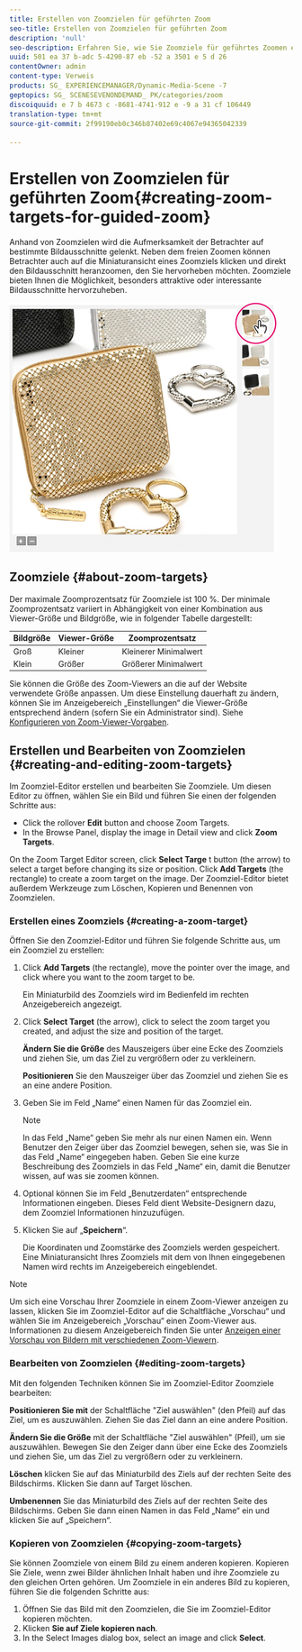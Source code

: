 ```yaml
---
title: Erstellen von Zoomzielen für geführten Zoom
seo-title: Erstellen von Zoomzielen für geführten Zoom
description: 'null'
seo-description: Erfahren Sie, wie Sie Zoomziele für geführtes Zoomen erstellen.
uuid: 501 ea 37 b-adc 5-4290-87 eb -52 a 3501 e 5 d 26
contentOwner: admin
content-type: Verweis
products: SG_ EXPERIENCEMANAGER/Dynamic-Media-Scene -7
geptopics: SG_ SCENESEVENONDEMAND_ PK/categories/zoom
discoiquuid: e 7 b 4673 c -8681-4741-912 e -9 a 31 cf 106449
translation-type: tm+mt
source-git-commit: 2f99190eb0c346b87402e69c4067e94365042339

---
```



# Erstellen von Zoomzielen für geführten Zoom{#creating-zoom-targets-for-guided-zoom}

Anhand von Zoomzielen wird die Aufmerksamkeit der Betrachter auf bestimmte Bildausschnitte gelenkt. Neben dem freien Zoomen können Betrachter auch auf die Miniaturansicht eines Zoomziels klicken und direkt den Bildausschnitt heranzoomen, den Sie hervorheben möchten. Zoomziele bieten Ihnen die Möglichkeit, besonders attraktive oder interessante Bildausschnitte hervorzuheben.

![Erstellen von Zoomzielen für geführten Zoom](/help/assets/zo_guided_zoom.png)

## Zoomziele {#about-zoom-targets}

Der maximale Zoomprozentsatz für Zoomziele ist 100 %. Der minimale Zoomprozentsatz variiert in Abhängigkeit von einer Kombination aus Viewer-Größe und Bildgröße, wie in folgender Tabelle dargestellt:

| Bildgröße | Viewer-Größe | Zoomprozentsatz |
|--- |--- |--- |
| Groß | Kleiner | Kleinerer Minimalwert |
| Klein | Größer | Größerer Minimalwert |

Sie können die Größe des Zoom-Viewers an die auf der Website verwendete Größe anpassen. Um diese Einstellung dauerhaft zu ändern, können Sie im Anzeigebereich „Einstellungen“ die Viewer-Größe entsprechend ändern (sofern Sie ein Administrator sind). Siehe [Konfigurieren von Zoom-Viewer-Vorgaben](setting-zoom-viewer-presets.md#setting_up_zoom_viewer_presets).

## Erstellen und Bearbeiten von Zoomzielen {#creating-and-editing-zoom-targets}

Im Zoomziel-Editor erstellen und bearbeiten Sie Zoomziele. Um diesen Editor zu öffnen, wählen Sie ein Bild und führen Sie einen der folgenden Schritte aus:

* Click the rollover **Edit** button and choose Zoom Targets.
* In the Browse Panel, display the image in Detail view and click **Zoom Targets**.

On the Zoom Target Editor screen, click **Select Targe** t button (the arrow) to select a target before changing its size or position. Click **Add Targets** (the rectangle) to create a zoom target on the image. Der Zoomziel-Editor bietet außerdem Werkzeuge zum Löschen, Kopieren und Benennen von Zoomzielen.

### Erstellen eines Zoomziels {#creating-a-zoom-target}

Öffnen Sie den Zoomziel-Editor und führen Sie folgende Schritte aus, um ein Zoomziel zu erstellen:

1. Click **Add Targets** (the rectangle), move the pointer over the image, and click where you want to the zoom target to be.

   Ein Miniaturbild des Zoomziels wird im Bedienfeld im rechten Anzeigebereich angezeigt.

1. Click **Select Target** (the arrow), click to select the zoom target you created, and adjust the size and position of the target.

   **Ändern Sie die Größe** des Mauszeigers über eine Ecke des Zoomziels und ziehen Sie, um das Ziel zu vergrößern oder zu verkleinern.

   **Positionieren** Sie den Mauszeiger über das Zoomziel und ziehen Sie es an eine andere Position.

1. Geben Sie im Feld „Name“ einen Namen für das Zoomziel ein.

   >[!NOTE]
   >
   >In das Feld „Name“ geben Sie mehr als nur einen Namen ein. Wenn Benutzer den Zeiger über das Zoomziel bewegen, sehen sie, was Sie in das Feld „Name“ eingegeben haben. Geben Sie eine kurze Beschreibung des Zoomziels in das Feld „Name“ ein, damit die Benutzer wissen, auf was sie zoomen können.

1. Optional können Sie im Feld „Benutzerdaten“ entsprechende Informationen eingeben. Dieses Feld dient Website-Designern dazu, dem Zoomziel Informationen hinzuzufügen.
1. Klicken Sie auf „**Speichern**“.

   Die Koordinaten und Zoomstärke des Zoomziels werden gespeichert. Eine Miniaturansicht Ihres Zoomziels mit dem von Ihnen eingegebenen Namen wird rechts im Anzeigebereich eingeblendet.

>[!NOTE]
>
>Um sich eine Vorschau Ihrer Zoomziele in einem Zoom-Viewer anzeigen zu lassen, klicken Sie im Zoomziel-Editor auf die Schaltfläche „Vorschau“ und wählen Sie im Anzeigebereich „Vorschau“ einen Zoom-Viewer aus. Informationen zu diesem Anzeigebereich finden Sie unter [Anzeigen einer Vorschau von Bildern mit verschiedenen Zoom-Viewern](previewing-image-assets-different-zoom.md#previewing_image_assets_with_different_zoom_viewers).

### Bearbeiten von Zoomzielen {#editing-zoom-targets}

Mit den folgenden Techniken können Sie im Zoomziel-Editor Zoomziele bearbeiten:

**Positionieren Sie mit** der Schaltfläche "Ziel auswählen" (den Pfeil) auf das Ziel, um es auszuwählen. Ziehen Sie das Ziel dann an eine andere Position.

**Ändern Sie die Größe** mit der Schaltfläche "Ziel auswählen" (Pfeil), um sie auszuwählen. Bewegen Sie den Zeiger dann über eine Ecke des Zoomziels und ziehen Sie, um das Ziel zu vergrößern oder zu verkleinern.

**Löschen** klicken Sie auf das Miniaturbild des Ziels auf der rechten Seite des Bildschirms. Klicken Sie dann auf Target löschen.

**Umbenennen** Sie das Miniaturbild des Ziels auf der rechten Seite des Bildschirms. Geben Sie dann einen Namen in das Feld „Name“ ein und klicken Sie auf „Speichern“.

### Kopieren von Zoomzielen {#copying-zoom-targets}

Sie können Zoomziele von einem Bild zu einem anderen kopieren. Kopieren Sie Ziele, wenn zwei Bilder ähnlichen Inhalt haben und ihre Zoomziele zu den gleichen Orten gehören. Um Zoomziele in ein anderes Bild zu kopieren, führen Sie die folgenden Schritte aus:

1. Öffnen Sie das Bild mit den Zoomzielen, die Sie im Zoomziel-Editor kopieren möchten.
1. Klicken **Sie auf Ziele kopieren nach**.
1. In the Select Images dialog box, select an image and click **Select**.

